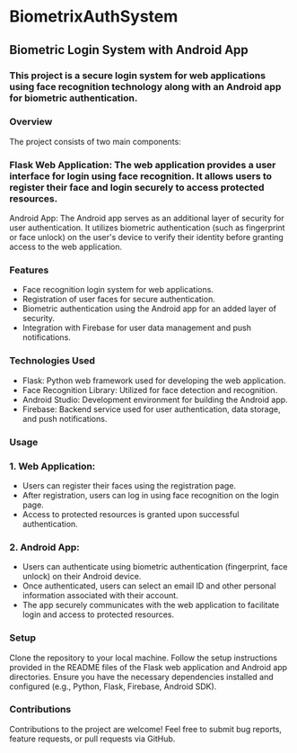 # BiometrixAuthSystem
## Biometric Login System with Android App
### This project is a secure login system for web applications using face recognition technology along with an Android app for biometric authentication.

### Overview
The project consists of two main components:

### Flask Web Application: The web application provides a user interface for login using face recognition. It allows users to register their face and login securely to access protected resources.
Android App: The Android app serves as an additional layer of security for user authentication. It utilizes biometric authentication (such as fingerprint or face unlock) on the user's device to verify their identity before granting access to the web application.
### Features
+ Face recognition login system for web applications.
+ Registration of user faces for secure authentication.
+ Biometric authentication using the Android app for an added layer of security.
+ Integration with Firebase for user data management and push notifications.
### Technologies Used
+ Flask: Python web framework used for developing the web application.
+ Face Recognition Library: Utilized for face detection and recognition.
+ Android Studio: Development environment for building the Android app.
+ Firebase: Backend service used for user authentication, data storage, and push notifications.
### Usage
### 1. Web Application:
* Users can register their faces using the registration page.
* After registration, users can log in using face recognition on the login page.
* Access to protected resources is granted upon successful authentication.
### 2. Android App:
* Users can authenticate using biometric authentication (fingerprint, face unlock) on their Android device.
* Once authenticated, users can select an email ID and other personal information associated with their account.
* The app securely communicates with the web application to facilitate login and access to protected resources.
### Setup
Clone the repository to your local machine.
Follow the setup instructions provided in the README files of the Flask web application and Android app directories.
Ensure you have the necessary dependencies installed and configured (e.g., Python, Flask, Firebase, Android SDK).
### Contributions
Contributions to the project are welcome! Feel free to submit bug reports, feature requests, or pull requests via GitHub.
